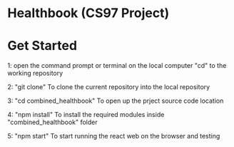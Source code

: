 # Healthbook (CS97 Project)

# Get Started

1: open the command prompt or terminal on the local computer
"cd" to the working repository

2: "git clone" <this repository url>
To clone the current repository into the local repository

3: "cd combined_healthbook" 
To open up the prject source code location

4: "npm install"
To install the required modules inside "combined_healthbook" folder

5: "npm start"
To start running the react web on the browser and testing
